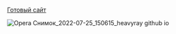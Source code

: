 [Готовый сайт](https://heavyray.github.io/my_portfolio_preview/)

![Opera Снимок_2022-07-25_150615_heavyray github io](https://user-images.githubusercontent.com/98265533/180774202-4253e802-f711-4392-9bd6-fa86b5efe776.png)
